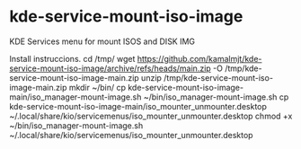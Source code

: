 # kde-service-mount-iso-image
KDE Services menu for mount ISOS and DISK IMG

Install instruccions.
cd /tmp/
wget https://github.com/kamalmjt/kde-service-mount-iso-image/archive/refs/heads/main.zip -O /tmp/kde-service-mount-iso-image-main.zip
unzip /tmp/kde-service-mount-iso-image-main.zip
mkdir ~/bin/
cp kde-service-mount-iso-image-main/iso_manager-mount-image.sh ~/bin/iso_manager-mount-image.sh
cp kde-service-mount-iso-image-main/iso_mounter_unmounter.desktop ~/.local/share/kio/servicemenus/iso_mounter_unmounter.desktop
chmod +x ~/bin/iso_manager-mount-image.sh ~/.local/share/kio/servicemenus/iso_mounter_unmounter.desktop
